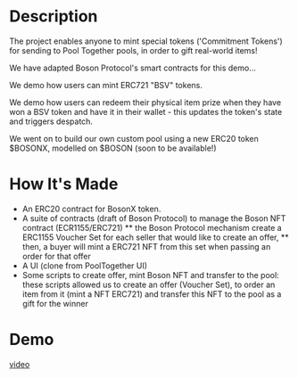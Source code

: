 # Description

The project enables anyone to mint special tokens ('Commitment Tokens') for sending to Pool Together pools, in order to gift real-world items!

We have adapted Boson Protocol's smart contracts for this demo...

We demo how users can mint ERC721 "BSV" tokens.

We demo how users can redeem their physical item prize when they have won a BSV token and have it in their wallet - this updates the token's state and triggers despatch.

We went on to build our own custom pool using a new ERC20 token $BOSONX, modelled on $BOSON (soon to be available!)

# How It's Made

* An ERC20 contract for BosonX token.
* A suite of contracts (draft of Boson Protocol) to manage the Boson NFT contract (ECR1155/ERC721)
** the Boson Protocol mechanism create a ERC1155 Voucher Set for each seller that would like to create an offer,
** then, a buyer will mint a ERC721 NFT from this set when passing an order for that offer
* A UI (clone from PoolTogether UI)
* Some scripts to create offer, mint Boson NFT and transfer to the pool: these scripts allowed us to create an offer (Voucher Set), to order an item from it (mint a NFT ERC721) and transfer this NFT to the pool as a gift for the winner

# Demo

[video](https://www.youtube.com/watch?v=M097G9ey1mI)
